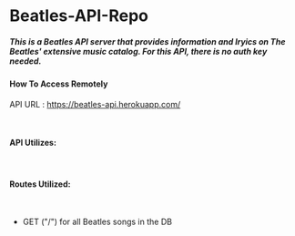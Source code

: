 # Beatles-API-Repo

##### This is a Beatles API server that provides information and lryics on The Beatles' extensive music catalog. For this API, there is no auth key needed.

#### How To Access Remotely

API URL : https://beatles-api.herokuapp.com/

​

#### API Utilizes:

​

#### Routes Utilized:

​

- GET ("/") for all Beatles songs in the DB
